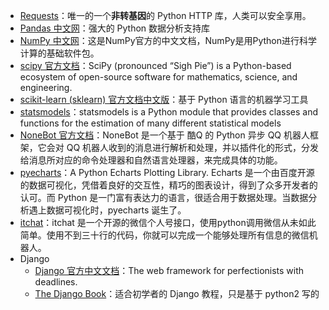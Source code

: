 * [Requests](https://requests.readthedocs.io/zh_CN/latest/)：唯一的一个**非转基因**的 Python HTTP 库，人类可以安全享用。
* [Pandas 中文网](https://www.pypandas.cn/docs/)：强大的 Python 数据分析支持库
* [NumPy 中文网](https://www.numpy.org.cn/)：这是NumPy官方的中文文档，NumPy是用Python进行科学计算的基础软件包。
* [scipy 官方文档](https://www.scipy.org/index.html)：SciPy (pronounced “Sigh Pie”) is a Python-based ecosystem of open-source software for mathematics, science, and engineering. 
* [scikit-learn (sklearn) 官方文档中文版](https://sklearn.apachecn.org/)：基于 Python 语言的机器学习工具
* [statsmodels](https://www.statsmodels.org/stable/index.html)：statsmodels is a Python module that provides classes and functions for the estimation of many different statistical models
* [NoneBot 官方文档](https://nonebot.cqp.moe/guide/installation.html)：NoneBot 是一个基于 酷Q 的 Python 异步 QQ 机器人框架，它会对 QQ 机器人收到的消息进行解析和处理，并以插件化的形式，分发给消息所对应的命令处理器和自然语言处理器，来完成具体的功能。
* [pyecharts](https://pyecharts.org/#/)：A Python Echarts Plotting Library. Echarts 是一个由百度开源的数据可视化，凭借着良好的交互性，精巧的图表设计，得到了众多开发者的认可。而 Python 是一门富有表达力的语言，很适合用于数据处理。当数据分析遇上数据可视化时，pyecharts 诞生了。
* [itchat](https://itchat.readthedocs.io/zh/latest/)：itchat 是一个开源的微信个人号接口，使用python调用微信从未如此简单。使用不到三十行的代码，你就可以完成一个能够处理所有信息的微信机器人。
* Django
  * [Django 官方中文文档](https://docs.djangoproject.com/zh-hans/3.0/)：The web framework for perfectionists with deadlines.
  * [The Django Book](http://djangobook.py3k.cn/2.0/)：适合初学者的 Django 教程，只是基于 python2 写的
